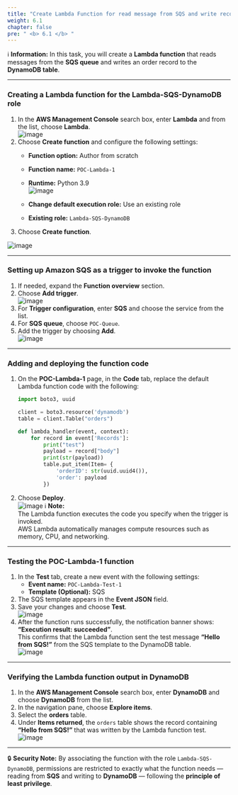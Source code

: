```yaml
---
title: "Create Lambda Function for read message from SQS and write record to DynamoDB"
weight: 6.1
chapter: false
pre: " <b> 6.1 </b> "
---
```


ℹ️ **Information:** In this task, you will create a **Lambda function** that reads messages from the **SQS queue** and writes an order record to the **DynamoDB table**.

---

### Creating a Lambda function for the Lambda-SQS-DynamoDB role

1. In the **AWS Management Console** search box, enter **Lambda** and from the list, choose **Lambda**.  
![image](/images/6-CreateLambdaFunction/01-findlambda.png)  
2. Choose **Create function** and configure the following settings:  
   - **Function option:** Author from scratch  
   - **Function name:** `POC-Lambda-1`  
   - **Runtime:** Python 3.9  
![image](/images/6-CreateLambdaFunction/02-configlambda.png)  

   - **Change default execution role:** Use an existing role  
   - **Existing role:** `Lambda-SQS-DynamoDB`  
3. Choose **Create function**.  

![image](/images/6-CreateLambdaFunction/03-createlambda.png)  

---

### Setting up Amazon SQS as a trigger to invoke the function

1. If needed, expand the **Function overview** section.  
2. Choose **Add trigger**.  
![image](/images/6-CreateLambdaFunction/04-trigger.png)  
3. For **Trigger configuration**, enter **SQS** and choose the service from the list.  
4. For **SQS queue**, choose `POC-Queue`.  
5. Add the trigger by choosing **Add**.  
![image](/images/6-CreateLambdaFunction/05-addtrigger.png) 

---

### Adding and deploying the function code

1. On the **POC-Lambda-1** page, in the **Code** tab, replace the default Lambda function code with the following:

    ```python
    import boto3, uuid

    client = boto3.resource('dynamodb')
    table = client.Table("orders")

    def lambda_handler(event, context):
        for record in event['Records']:
            print("test")
            payload = record["body"]
            print(str(payload))
            table.put_item(Item= {
                'orderID': str(uuid.uuid4()),
                'order': payload
            })
    ```

2. Choose **Deploy**.  
![image](/images/6-CreateLambdaFunction/06-CODE.png) 
ℹ️ **Note:**  
The Lambda function executes the code you specify when the trigger is invoked.  
AWS Lambda automatically manages compute resources such as memory, CPU, and networking.

---

### Testing the POC-Lambda-1 function

1. In the **Test** tab, create a new event with the following settings:  
   - **Event name:** `POC-Lambda-Test-1`  
   - **Template (Optional):** SQS  
2. The SQS template appears in the **Event JSON** field.  
3. Save your changes and choose **Test**.  
![image](/images/6-CreateLambdaFunction/07-savetest.png) 
4. After the function runs successfully, the notification banner shows:  
   **“Execution result: succeeded”**.  
   This confirms that the Lambda function sent the test message **“Hello from SQS!”** from the SQS template to the DynamoDB table.  
![image](/images/6-CreateLambdaFunction/08-success.png) 
---

### Verifying the Lambda function output in DynamoDB

1. In the **AWS Management Console** search box, enter **DynamoDB** and choose **DynamoDB** from the list.  
2. In the navigation pane, choose **Explore items**.  
3. Select the **orders** table.  
4. Under **Items returned**, the `orders` table shows the record containing **“Hello from SQS!”** that was written by the Lambda function test.  
![image](/images/6-CreateLambdaFunction/09-check.png) 
---

🔒 **Security Note:**  By associating the function with the role `Lambda-SQS-DynamoDB`, permissions are restricted to exactly what the function needs — reading from **SQS** and writing to **DynamoDB** — following the **principle of least privilege**.
